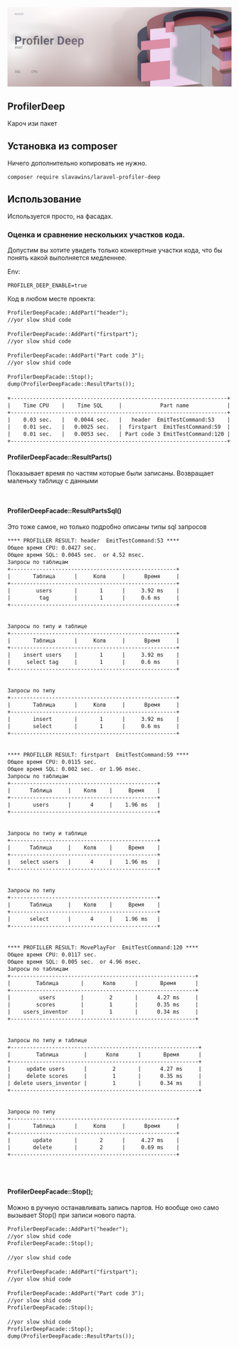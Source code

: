 <p align="center">
<img src="info/logo.jpg">
</p>

## ProfilerDeep

Кароч изи пакет

## Установка из composer

Ничего дополнительно копировать не нужно.

```  
composer require slavawins/laravel-profiler-deep
```

## Использование
Используется просто, на фасадах.

### Оценка и сравнение нескольких участков кода. 
Допустим вы хотите увидеть только конкертные участки кода, что бы понять какой выполняется медленнее.

Env:

```  
PROFILER_DEEP_ENABLE=true
```  

Код в любом месте проекта:

```  
ProfilerDeepFacade::AddPart("header");
//yor slow shid code

ProfilerDeepFacade::AddPart("firstpart");
//yor slow shid code

ProfilerDeepFacade::AddPart("Part code 3");
//yor slow shid code

ProfilerDeepFacade::Stop();
dump(ProfilerDeepFacade::ResultParts());

+--------------------------------------------------------------------+
|    Time CPU    |    Time SQL     |            Part name            |
+--------------------------------------------------------------------+
|    0.03 sec.   |   0.0044 sec.   |   header  EmitTestCommand:53    |
|    0.01 sec.   |   0.0025 sec.   |  firstpart  EmitTestCommand:59  |
|    0.01 sec.   |   0.0053 sec.   | Part code 3 EmitTestCommand:120 |
+--------------------------------------------------------------------+

```  

#### ProfilerDeepFacade::ResultParts()
Показывает время по частям которые были записаны. Возвращает маленьку таблицу с данными


<BR>

#### ProfilerDeepFacade::ResultPartsSql()
Это тоже самое, но только подробно описаны типы sql запросов



```  
**** PROFILLER RESULT: header  EmitTestCommand:53 ****
Общее время CPU: 0.0427 sec.
Общее время SQL: 0.0045 sec.  or 4.52 msec.
Запросы по таблицам
+----------------------------------------------------+
|       Таблица      |     Колв     |      Время     |
+----------------------------------------------------+
|        users       |       1      |     3.92 ms    |
|         tag        |       1      |     0.6 ms     |
+----------------------------------------------------+


Запросы по типу и таблице
+----------------------------------------------------+
|       Таблица      |     Колв     |      Время     |
+----------------------------------------------------+
|    insert users    |       1      |     3.92 ms    |
|     select tag     |       1      |     0.6 ms     |
+----------------------------------------------------+


Запросы по типу
+----------------------------------------------------+
|       Таблица      |     Колв     |      Время     |
+----------------------------------------------------+
|       insert       |       1      |     3.92 ms    |
|       select       |       1      |     0.6 ms     |
+----------------------------------------------------+


**** PROFILLER RESULT: firstpart  EmitTestCommand:59 ****
Общее время CPU: 0.0115 sec.
Общее время SQL: 0.002 sec.  or 1.96 msec.
Запросы по таблицам
+----------------------------------------------+
|      Таблица     |    Колв    |     Время    |
+----------------------------------------------+
|       users      |      4     |    1.96 ms   |
+----------------------------------------------+


Запросы по типу и таблице
+----------------------------------------------+
|      Таблица     |    Колв    |     Время    |
+----------------------------------------------+
|   select users   |      4     |    1.96 ms   |
+----------------------------------------------+


Запросы по типу
+----------------------------------------------+
|      Таблица     |    Колв    |     Время    |
+----------------------------------------------+
|      select      |      4     |    1.96 ms   |
+----------------------------------------------+


**** PROFILLER RESULT: MovePlayFor  EmitTestCommand:120 ****
Общее время CPU: 0.0117 sec.
Общее время SQL: 0.005 sec.  or 4.96 msec.
Запросы по таблицам
+----------------------------------------------------------+
|        Таблица       |      Колв      |       Время      |
+----------------------------------------------------------+
|         users        |        2       |      4.27 ms     |
|        scores        |        1       |      0.35 ms     |
|    users_inventor    |        1       |      0.34 ms     |
+----------------------------------------------------------+


Запросы по типу и таблице
+-----------------------------------------------------------+
|        Таблица        |      Колв      |       Время      |
+-----------------------------------------------------------+
|     update users      |        2       |      4.27 ms     |
|     delete scores     |        1       |      0.35 ms     |
| delete users_inventor |        1       |      0.34 ms     |
+-----------------------------------------------------------+


Запросы по типу
+----------------------------------------------------+
|       Таблица      |     Колв     |      Время     |
+----------------------------------------------------+
|       update       |       2      |     4.27 ms    |
|       delete       |       2      |     0.69 ms    |
+----------------------------------------------------+
```  


<BR>
<BR>

#### ProfilerDeepFacade::Stop();
Можно в ручную останавливать запись партов. Но вообще оно само вызывает Stop() при записи нового парта.

```  
ProfilerDeepFacade::AddPart("header");
//yor slow shid code
ProfilerDeepFacade::Stop();

//yor slow shid code

ProfilerDeepFacade::AddPart("firstpart");
//yor slow shid code

ProfilerDeepFacade::AddPart("Part code 3");
//yor slow shid code
ProfilerDeepFacade::Stop();

//yor slow shid code
ProfilerDeepFacade::Stop();
dump(ProfilerDeepFacade::ResultParts());

```  
